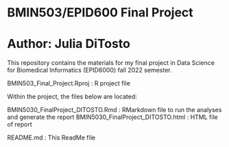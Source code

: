# BMIN503/EPID600 Final Project

# Author: Julia DiTosto

This repository contains the materials for my final project in Data Science for Biomedical Informatics (EPID6000) fall 2022 semester. 

BMIN503_Final_Project.Rproj : R project file

Within the project, the files below are located:

BMIN5030_FinalProject_DITOSTO.Rmd : RMarkdown file to run the analyses and generate the report
BMIN5030_FinalProject_DITOSTO.html : HTML file of report

README.md : This ReadMe file



